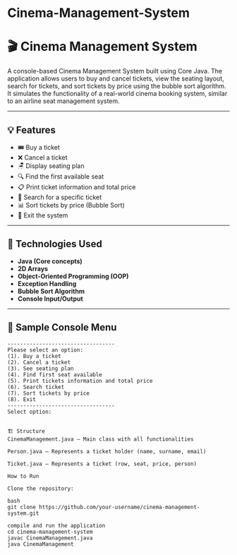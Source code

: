 # Cinema-Management-System
# 🎬 Cinema Management System

A console-based Cinema Management System built using Core Java. The application allows users to buy and cancel tickets, view the seating layout, search for tickets, and sort tickets by price using the bubble sort algorithm. It simulates the functionality of a real-world cinema booking system, similar to an airline seat management system.

---

## 💡 Features

- 🎟 Buy a ticket
- ❌ Cancel a ticket
- 🪑 Display seating plan
- 🔍 Find the first available seat
- 📋 Print ticket information and total price
- 🔎 Search for a specific ticket
- 📊 Sort tickets by price (Bubble Sort)
- 🚪 Exit the system

---

## 📌 Technologies Used

- **Java (Core concepts)**
- **2D Arrays**
- **Object-Oriented Programming (OOP)**
- **Exception Handling**
- **Bubble Sort Algorithm**
- **Console Input/Output**

---

## 🧾 Sample Console Menu

```text
----------------------------------
Please select an option:
(1). Buy a ticket
(2). Cancel a ticket
(3). See seating plan
(4). Find first seat available
(5). Print tickets information and total price
(6). Search ticket
(7). Sort tickets by price
(8). Exit
----------------------------------
Select option:


🏗 Structure
CinemaManagement.java — Main class with all functionalities

Person.java — Represents a ticket holder (name, surname, email)

Ticket.java — Represents a ticket (row, seat, price, person)

How to Run

Clone the repository:

bash
git clone https://github.com/your-username/cinema-management-system.git

compile and run the application
cd cinema-management-system
javac CinemaManagement.java
java CinemaManagement


